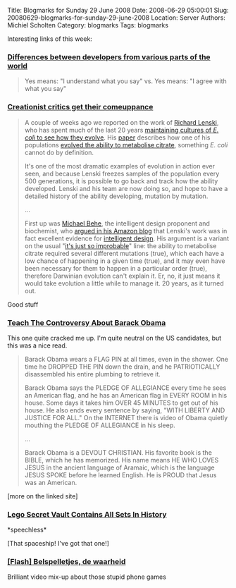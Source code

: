 Title: Blogmarks for Sunday 29 June 2008
Date: 2008-06-29 05:00:01
Slug: 20080629-blogmarks-for-sunday-29-june-2008
Location: Server
Authors: Michiel Scholten
Category: blogmarks
Tags: blogmarks

<p>Interesting links of this week:</p>
<h3><a href="http://www.jurecuhalev.com/blog/?p=174">Differences between developers from various parts of the world</a></h3>
<blockquote><p>Yes means: "I understand what you say" vs. Yes means: "I agree with what you say"</p></blockquote>
<h3><a href="http://www.newscientist.com/blog/shortsharpscience/2008/06/creationist-critics-get-their.html">Creationist critics get their comeuppance </a></h3>
<blockquote><p>A couple of weeks ago we reported on the work of <a href="https://www.msu.edu/%7Elenski/">Richard Lenski</a>, who has spent much of the last 20 years <a href="https://myxo.css.msu.edu/ecoli/">maintaining cultures of <span style="font-style: italic;">E. coli</span> to see how they evolve</a>. His <a href="http://dx.doi.org/10.1073/pnas.0803151105">paper</a> describes how one of his populations <a href="http://www.newscientist.com/channel/life/evolution/dn14094-bacteria-make-major-evolutionary-shift-in-the-lab.html">evolved the ability to metabolise citrate</a>, something <span style="font-style: italic;">E. coli</span> cannot do by definition.</p>
<p>It's one of the most dramatic examples of evolution in action ever seen, and because Lenski freezes samples of the population every 500 generations, it is possible to go back and track how the ability developed. Lenski and his team are now doing so, and hope to have a detailed history of the ability developing, mutation by mutation.</p>
<p>...</p>
<p>First up was <a href="http://www.newscientist.com/article/mg15120474.100-review--the-god-of-the-tiny-gaps.html">Michael Behe</a>, the intelligent design proponent and biochemist, who <a href="http://www.amazon.com/gp/blog/post/PLNK3U696N278Z93O">argued in his Amazon blog</a> that Lenski's work was in fact excellent evidence for <a href="http://www.newscientist.com/channel/opinion/mg19225824.000-intelligent-design-the-god-lab.html">intelligent design</a>. His argument is a variant on the usual "<a href="http://www.newscientist.com/channel/life/dn13694-evolution-myths-evolution-is-just-so-unlikely.html">it's just so improbable</a>" line: the ability to metabolise citrate required several different mutations (true), which each have a low chance of happening in a given time (true), and it may even have been necessary for them to happen in a particular order (true), therefore Darwinian evolution can't explain it. Er, no, it just means it would take evolution a little while to manage it. 20 years, as it turned out.</p>
</blockquote>

<p>Good stuff</p>
<h3><a href="http://diveintomark.org/archives/2008/06/19/teach-the-controversy">Teach The Controversy About Barack Obama</a></h3>
<p>This one quite cracked me up. I'm quite neutral on the US candidates, but this was a nice read.</p>

<blockquote><p>Barack Obama wears a FLAG PIN at all times, even in the shower. One time he DROPPED THE PIN down the drain, and he PATRIOTICALLY disassembled his entire plumbing to retrieve it.</p>
<p>Barack Obama says the PLEDGE OF ALLEGIANCE every time he sees an American flag, and he has an American flag in EVERY ROOM in his house. Some days it takes him OVER 45 MINUTES to get out of his house. He also ends every sentence by saying, "WITH LIBERTY AND JUSTICE FOR ALL." On the INTERNET there is video of Obama quietly mouthing the PLEDGE OF ALLEGIANCE in his sleep.</p>
<p>...</p>
<p>Barack Obama is a DEVOUT CHRISTIAN. His favorite book is the BIBLE, which he has memorized. His name means HE WHO LOVES JESUS in the ancient language of Aramaic, which is the language JESUS SPOKE before he learned English. He is PROUD that Jesus was an American.</p></blockquote>

<p>[more on the linked site]</p>
<h3><a href="http://gizmodo.com/5018990/lego-secret-vault-contains-all-sets-in-history">Lego Secret Vault Contains All Sets In History</a></h3>
<p>*speechless*</p>

<p>[That spaceship! I've got that one!]</p>
<h3><a href="http://nl.youtube.com/watch?v=sN2jpyL68yU">[Flash] Belspelletjes, de waarheid</a></h3>
<p>Brilliant video mix-up about those stupid phone games</p>
